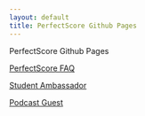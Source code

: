 ```yaml
---
layout: default
title: PerfectScore Github Pages
---
```


PerfectScore Github Pages

[PerfectScore FAQ](https://perfectscoredev.github.io/pages/perfectscore-faq)

[Student Ambassador](https://perfectscoredev.github.io/pages/student-ambassador)

[Podcast Guest](https://perfectscoredev.github.io/pages/podcast-guest)